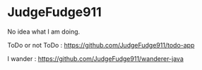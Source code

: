 # JudgeFudge911
No idea what I am doing.

ToDo or not ToDo : https://github.com/JudgeFudge911/todo-app

I wander : https://github.com/JudgeFudge911/wanderer-java
